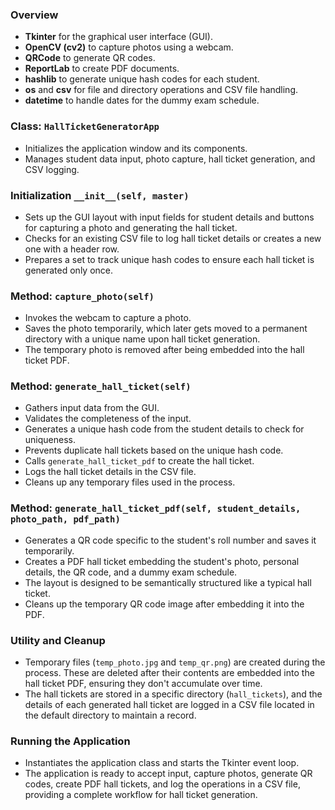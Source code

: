 ### Overview

* **Tkinter** for the graphical user interface (GUI).
* **OpenCV (cv2)** to capture photos using a webcam.
* **QRCode** to generate QR codes.
* **ReportLab** to create PDF documents.
* **hashlib** to generate unique hash codes for each student.
* **os** and **csv** for file and directory operations and CSV file handling.
* **datetime** to handle dates for the dummy exam schedule.

### Class: `HallTicketGeneratorApp`

* Initializes the application window and its components.
* Manages student data input, photo capture, hall ticket generation, and CSV logging.

### Initialization `__init__(self, master)`

* Sets up the GUI layout with input fields for student details and buttons for capturing a photo and generating the hall ticket.
* Checks for an existing CSV file to log hall ticket details or creates a new one with a header row.
* Prepares a set to track unique hash codes to ensure each hall ticket is generated only once.

### Method: `capture_photo(self)`

* Invokes the webcam to capture a photo.
* Saves the photo temporarily, which later gets moved to a permanent directory with a unique name upon hall ticket generation.
* The temporary photo is removed after being embedded into the hall ticket PDF.

### Method: `generate_hall_ticket(self)`

* Gathers input data from the GUI.
* Validates the completeness of the input.
* Generates a unique hash code from the student details to check for uniqueness.
* Prevents duplicate hall tickets based on the unique hash code.
* Calls `generate_hall_ticket_pdf` to create the hall ticket.
* Logs the hall ticket details in the CSV file.
* Cleans up any temporary files used in the process.

### Method: `generate_hall_ticket_pdf(self, student_details, photo_path, pdf_path)`

* Generates a QR code specific to the student's roll number and saves it temporarily.
* Creates a PDF hall ticket embedding the student's photo, personal details, the QR code, and a dummy exam schedule.
* The layout is designed to be semantically structured like a typical hall ticket.
* Cleans up the temporary QR code image after embedding it into the PDF.

### Utility and Cleanup

* Temporary files (`temp_photo.jpg` and `temp_qr.png`) are created during the process. These are deleted after their contents are embedded into the hall ticket PDF, ensuring they don't accumulate over time.
* The hall tickets are stored in a specific directory (`hall_tickets`), and the details of each generated hall ticket are logged in a CSV file located in the default directory to maintain a record.

### Running the Application

* Instantiates the application class and starts the Tkinter event loop.
* The application is ready to accept input, capture photos, generate QR codes, create PDF hall tickets, and log the operations in a CSV file, providing a complete workflow for hall ticket generation.
